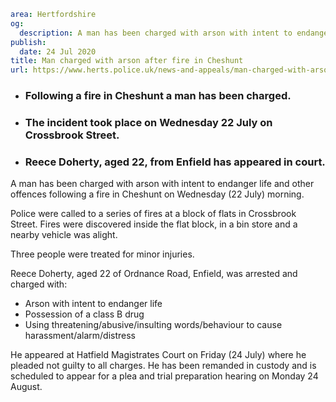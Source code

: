 ```yaml
area: Hertfordshire
og:
  description: A man has been charged with arson with intent to endanger life and other offences following a fire in Cheshunt on Wednesday (22 July) morning.
publish:
  date: 24 Jul 2020
title: Man charged with arson after fire in Cheshunt
url: https://www.herts.police.uk/news-and-appeals/man-charged-with-arson-after-fire-in-cheshunt-407k
```

* ### Following a fire in Cheshunt a man has been charged.

 * ### The incident took place on Wednesday 22 July on Crossbrook Street.

 * ### Reece Doherty, aged 22, from Enfield has appeared in court.

A man has been charged with arson with intent to endanger life and other offences following a fire in Cheshunt on Wednesday (22 July) morning.

Police were called to a series of fires at a block of flats in Crossbrook Street. Fires were discovered inside the flat block, in a bin store and a nearby vehicle was alight.

Three people were treated for minor injuries.

Reece Doherty, aged 22 of Ordnance Road, Enfield, was arrested and charged with:

 * Arson with intent to endanger life
 * Possession of a class B drug
 * Using threatening/abusive/insulting words/behaviour to cause harassment/alarm/distress

He appeared at Hatfield Magistrates Court on Friday (24 July) where he pleaded not guilty to all charges. He has been remanded in custody and is scheduled to appear for a plea and trial preparation hearing on Monday 24 August.
